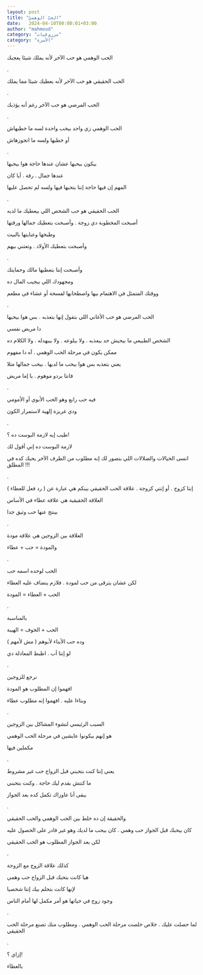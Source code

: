 ```yaml
---
layout: post
title: "الحبّ الوهميّ"
date:   2024-04-10T00:00:01+03:00
author: "mahmoud"
category: "مرزوقيات"
category: "الأسرة"
---
```



الحب الوهمي هو حب الآخر لأنه يملك شيئا يعجبك

.

الحب الحقيقي هو حب الآخر لأنه يعطيك شيئا مما يملك

.

الحب المرضي هو حب الآخر رغم أنه يؤذيك

.

الحب الوهمي زي واحد بيحب واحدة لسه ما خطبهاش

أو خطبها ولسه ما اتجوزهاش

.

بيكون بيحبها عشان عندها حاجة هوا بيحبها

عندها جمال . رقة . أيا كان

المهم إن فيها حاجة إنتا بتحبها فيها ولسه لم تحصل
عليها

.

الحب الحقيقي هو حب الشخص اللي بيعطيك ما لديه

أصبحت المخطوبة دي زوجة . وأصبحت بتعطيك جمالها
ورقتها

وطبخها وعنايتها بالبيت

وأصبحت بتعطيك الأولاد . وتعتني بيهم

.

وأصبحت إنتا بتعطيها مالك وحمايتك

ومجهودك اللي بيجيب المال ده

ووقتك المتمثل في الاهتمام بيها واصطحابها لفسحة أو عشاء
في مطعم

.

الحب المرضي هو حب الأغاني اللي بتقول إنها بتعذبه . بس
هوا بيحبها

دا مريض نفسي

الشخص الطبيعي ما بيحيش حد بيعذبه . ولا بيلوعه . ولا
بيبهدله . ولا الكلام ده

ممكن يكون في مرحلة الحب الوهمي . آه دا مفهوم

يعني بتعذبه بس هوا بيحب ما لديها . بيحب جمالها
مثلا

فانتا بردو موهوم . يا إما مريض

.

فيه حب رابع وهو الحب الأبوي أو الأمومي

ودي غريزة إلهية لاستمرار الكون

.

طيب إيه لازمة البوست ده ؟!

لازمة البوست ده إني أقول لك

انسى الخيالات والضلالات اللي بتصور لك إنه مطلوب من الطرف
الآخر يحبك كده في المطلق !!!

.

إنتا كزوج . أو إنتي كزوجة . علاقة الحب الحقيقي بينكم هي
عبارة عن ( رد فعل للعطاء )

العلاقة الحقيقية هي علاقة عطاء في الأساس

بينتج عنها حب وثيق جدا

.

العلاقة بين الزوجين هي علاقة مودة

والمودة = حب + عطاء

.

الحب لوحده اسمه حب

لكن عشان يترقى من حب لمودة . فلازم ينضاف عليه
العطاء

الحب + العطاء = المودة

.

بالمناسبة

الحب + الخوف = الهيبة

وده حب الأبناء لأبوهم ( مش لأمهم )

لو إنتا أب . اظبط المعادلة دي

.

نرجع للزوجين

افهموا إن المطلوب هو المودة

وبناءا عليه . افهموا إنه مطلوب عطاء

.

السبب الرئيسي لنشوء المشاكل بين الزوجين

هو إنهم بيكونوا عايشين في مرحلة الحب الوهمي

مكملين فيها

.

يعني إنتا كنت بتحبني قبل الزواج حب غير مشروط

ما كنتش بقدم ليك حاجة . وكنت بتحبني

يبقى أنا عاوزاك تكمل كده بعد الجواز

.

والحقيقة إن ده خلط بين الحب الوهمي والحب الحقيقي

كان بيحبك قبل الجواز حب وهمي . كان بيحب ما لديك وهو غير
قادر على الحصول عليه

لكن بعد الجواز المطلوب هو الحب الحقيقي

.

كذلك علاقة الزوج مع الزوجة

هيا كانت بتحبك قبل الزواج حب وهمي

لإنها كانت بتحلم بيك إنتا شخصيا

وجود زوج في حياتها هو أمر مكمل لها أمام الناس

.

لما حصلت عليك . خلاص خلصت مرحلة الحب الوهمي . ومطلوب منك
تصنع مرحلة الحب الحقيقي

.

إزاي ؟!

بالعطاء
